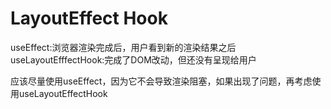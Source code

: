 # LayoutEffect Hook

useEffect:浏览器渲染完成后，用户看到新的渲染结果之后
useLayoutEfffectHook:完成了DOM改动，但还没有呈现给用户

应该尽量使用useEffect，因为它不会导致渲染阻塞，如果出现了问题，再考虑使用useLayoutEffectHook